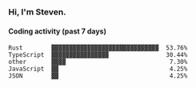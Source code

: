 ### Hi, I'm Steven.

#### Coding activity (past 7 days)
```
Rust        ▓▓▓▓▓▓▓▓▓▓▓▓▓▓▓▓▓▓▓▓▓▓▓▓▓▓▓▓▓▓  53.76%
TypeScript  ▓▓▓▓▓▓▓▓▓▓▓▓▓▓▓▓                30.44%
other       ▓▓▓▓                             7.30%
JavaScript  ▓▓                               4.25%
JSON        ▓▓                               4.25%
```
